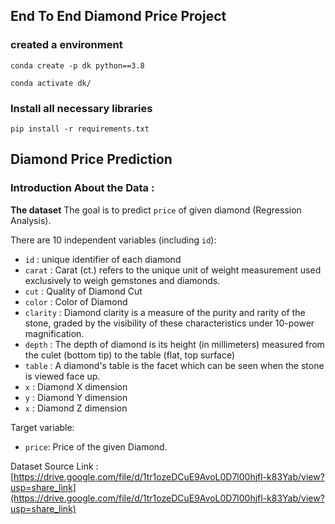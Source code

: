 ## End To End Diamond Price Project

### created a environment
```
conda create -p dk python==3.8

conda activate dk/
```
### Install all necessary libraries
```
pip install -r requirements.txt
```
## Diamond Price Prediction

### Introduction About the Data :

**The dataset** The goal is to predict `price` of given diamond (Regression Analysis).

There are 10 independent variables (including `id`):

* `id` : unique identifier of each diamond
* `carat` : Carat (ct.) refers to the unique unit of weight measurement used exclusively to weigh gemstones and diamonds.
* `cut` : Quality of Diamond Cut
* `color` : Color of Diamond
* `clarity` : Diamond clarity is a measure of the purity and rarity of the stone, graded by the visibility of these characteristics under 10-power magnification.
* `depth` : The depth of diamond is its height (in millimeters) measured from the culet (bottom tip) to the table (flat, top surface)
* `table` : A diamond's table is the facet which can be seen when the stone is viewed face up.
* `x` : Diamond X dimension
* `y` : Diamond Y dimension
* `x` : Diamond Z dimension

Target variable:
* `price`: Price of the given Diamond.

Dataset Source Link :
[https://drive.google.com/file/d/1tr1ozeDCuE9AvoL0D7l00hjfl-k83Yab/view?usp=share_link](https://drive.google.com/file/d/1tr1ozeDCuE9AvoL0D7l00hjfl-k83Yab/view?usp=share_link)